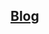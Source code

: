## [Blog](https://towardsdatascience.com/deploying-llms-on-amazon-sagemaker-with-djl-serving-8220e3cfad0c)
